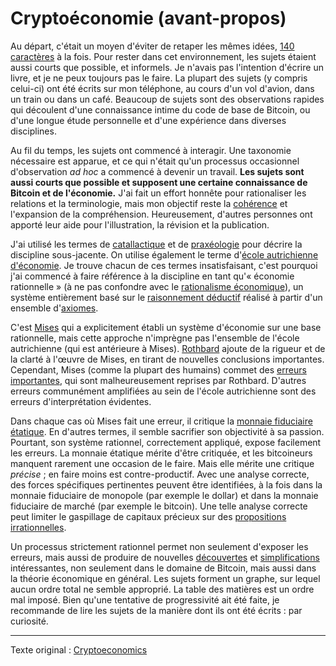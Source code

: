 Cryptoéconomie (avant-propos)
=============================

Au départ, c'était un moyen d'éviter de retaper les mêmes idées,  [140 caractères](https://fr.wikipedia.org/wiki/Twitter) à la fois. Pour rester dans cet environnement, les sujets étaient aussi courts que possible, et informels. Je n'avais pas l'intention d'écrire un livre, et je ne peux toujours pas le faire. La plupart des sujets (y compris celui-ci) ont été écrits sur mon téléphone, au cours d'un vol d'avion, dans un train ou dans un café. Beaucoup de sujets sont des observations rapides qui découlent d'une connaissance intime du code de base de Bitcoin, ou d'une longue étude personnelle et d'une expérience dans diverses disciplines.

Au fil du temps, les sujets ont commencé à interagir. Une taxonomie nécessaire est apparue, et ce qui n'était qu'un processus occasionnel d'observation *ad hoc* a commencé à devenir un travail. **Les sujets sont aussi courts que possible et supposent une certaine connaissance de Bitcoin et de l'économie.** J'ai fait un effort honnête pour rationaliser les relations et la terminologie, mais mon objectif reste la [cohérence](https://fr.wikipedia.org/wiki/Coh%C3%A9rence_(logique)) et l'expansion de la compréhension. Heureusement, d'autres personnes ont apporté leur aide pour l'illustration, la révision et la publication.

J'ai utilisé les termes de [catallactique](https://fr.wikipedia.org/wiki/Catallaxie) et de [praxéologie](https://fr.wikipedia.org/wiki/Prax%C3%A9ologie) pour décrire la discipline sous-jacente. On utilise également le terme d'[école autrichienne d'économie](https://fr.wikipedia.org/wiki/%C3%89cole_autrichienne_(%C3%A9conomie)). Je trouve chacun de ces termes insatisfaisant, c'est pourquoi j'ai commencé à faire référence à la discipline en tant qu'« économie rationnelle » (à ne pas confondre avec le [rationalisme économique](https://en.wikipedia.org/wiki/Economic_rationalism)), un système entièrement basé sur le [raisonnement déductif](https://fr.wikipedia.org/wiki/Raisonnement_d%C3%A9ductif) réalisé à partir d'un ensemble d'[axiomes](https://fr.wikipedia.org/wiki/Axiome).

C'est [Mises](https://fr.wikipedia.org/wiki/Ludwig_von_Mises) qui a explicitement établi un système d'économie sur une base rationnelle, mais cette approche n'imprègne pas l'ensemble de l'école autrichienne (qui est antérieure à Mises). [Rothbard](https://fr.wikipedia.org/wiki/Murray_Rothbard) ajoute de la rigueur et de la clarté à l'œuvre de Mises, en tirant de nouvelles conclusions importantes. Cependant, Mises (comme la plupart des humains) commet des [erreurs importantes](ch013-inflation-principle.md), qui sont malheureusement reprises par Rothbard. D'autres erreurs communément amplifiées au sein de l'école autrichienne sont des erreurs d'interprétation évidentes.

Dans chaque cas où Mises fait une erreur, il critique la [monnaie fiduciaire étatique](ch005-money-taxonomy.md). En d'autres termes, il semble sacrifier son objectivité à sa passion. Pourtant, son système rationnel, correctement appliqué, expose facilement les erreurs. La monnaie étatique mérite d'être critiquée, et les bitcoineurs manquent rarement une occasion de le faire. Mais elle mérite une critique *précise* ; en faire moins est contre-productif. Avec une analyse correcte, des forces spécifiques pertinentes peuvent être identifiées, à la fois dans la monnaie fiduciaire de monopole (par exemple le dollar) et dans la monnaie fiduciaire de marché (par exemple le bitcoin). Une telle analyse correcte peut limiter le gaspillage de capitaux précieux sur des [propositions irrationnelles](ch056-full-reserve-fallacy.md). 

Un processus strictement rationnel permet non seulement d'exposer les erreurs, mais aussi de produire de nouvelles [découvertes](ch028-censorship-resistance-property.md) et [simplifications](ch011-depreciation-principle.md) intéressantes, non seulement dans le domaine de Bitcoin, mais aussi dans la théorie économique en général. Les sujets forment un graphe, sur lequel aucun ordre total ne semble approprié. La table des matières est un ordre mal imposé. Bien qu'une tentative de progressivité ait été faite, je recommande de lire les sujets de la manière dont ils ont été écrits : par curiosité.

---

Texte original : [Cryptoeconomics](https://github.com/libbitcoin/libbitcoin-system/wiki/Cryptoeconomics)